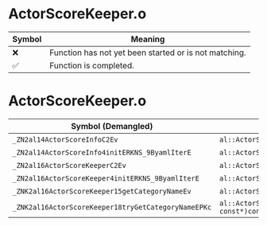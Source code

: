 # ActorScoreKeeper.o
| Symbol | Meaning 
| ------------- | ------------- 
| :x: | Function has not yet been started or is not matching. 
| :white_check_mark: | Function is completed. 


# ActorScoreKeeper.o
| Symbol (Demangled) | Symbol (Mangled) | Decompiled? |
| ------------- |  ------------- | ------------- |
| `_ZN2al14ActorScoreInfoC2Ev` | `al::ActorScoreInfo::ActorScoreInfo(void)` | :white_check_mark: |
| `_ZN2al14ActorScoreInfo4initERKNS_9ByamlIterE` | `al::ActorScoreInfo::init(al::ByamlIter const&)` | :white_check_mark: |
| `_ZN2al16ActorScoreKeeperC2Ev` | `al::ActorScoreKeeper::ActorScoreKeeper(void)` | :white_check_mark: |
| `_ZN2al16ActorScoreKeeper4initERKNS_9ByamlIterE` | `al::ActorScoreKeeper::init(al::ByamlIter const&)` | :white_check_mark: |
| `_ZNK2al16ActorScoreKeeper15getCategoryNameEv` | `al::ActorScoreKeeper::getCategoryName(void)const` | :white_check_mark: |
| `_ZNK2al16ActorScoreKeeper18tryGetCategoryNameEPKc` | `al::ActorScoreKeeper::tryGetCategoryName(char const*)const` | :white_check_mark: |
